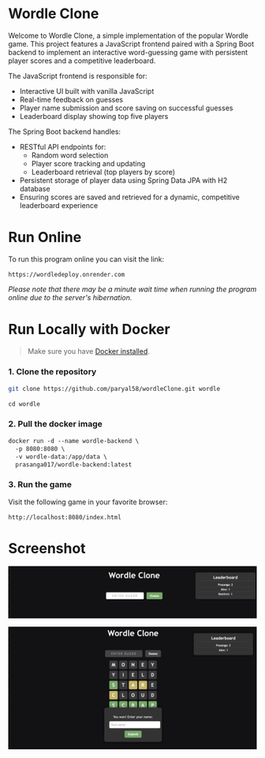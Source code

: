 # Wordle Clone

Welcome to Wordle Clone, a simple implementation of the popular Wordle game. This project features a JavaScript frontend paired with a Spring Boot backend to implement an interactive word-guessing game with persistent player scores and a competitive leaderboard.

The JavaScript frontend is responsible for:

- Interactive UI built with vanilla JavaScript
- Real-time feedback on guesses
- Player name submission and score saving on successful guesses
- Leaderboard display showing top five players

The Spring Boot backend handles:

- RESTful API endpoints for:
	- Random word selection
	- Player score tracking and updating
	- Leaderboard retrieval (top players by score)
- Persistent storage of player data using Spring Data JPA with H2 database
- Ensuring scores are saved and retrieved for a dynamic, competitive leaderboard experience

# Run Online
To run this program online you can visit the link:
```
https://wordledeploy.onrender.com
```
_Please note that there may be a minute wait time when running the program online due to the server's hibernation._

# Run Locally with Docker

> Make sure you have [Docker installed](https://docs.docker.com/get-docker/).

### 1. Clone the repository

```bash
git clone https://github.com/paryal58/wordleClone.git wordle
```
```
cd wordle
```

### 2. Pull the docker image
```
docker run -d --name wordle-backend \
  -p 8080:8080 \
  -v wordle-data:/app/data \
  prasanga017/wordle-backend:latest
```

### 3. Run the game
Visit the following game in your favorite browser:
```
http://localhost:8080/index.html
```

# Screenshot

![Screenshot1](images/i1.jpeg)

![Screenshot2](images/i2.jpeg)
